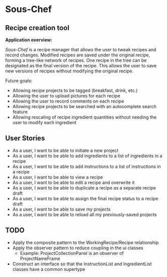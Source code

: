 # Sous-Chef
## Recipe creation tool

**Application overview:**

*Sous-Chef* is a recipe manager that allows the user to tweak recipes and record changes. Modified recipes 
are saved under the original recipe, forming a tree-like network of recipes. One recipe in the tree can be designated
as the final version of the recipe. This allows the user to save new versions of recipes without modifying the original recipe.

Future goals:
- Allowing recipe projects to be tagged (breakfast, drink, etc.)
- Allowing the user to upload pictures for each recipe
- Allowing the user to record comments on each recipe
- Allowing recipe projects to be searched with an autocomplete search feature
- Allowing rescaling of recipe ingredient quantities without needing the user to modify each ingredient

## User Stories
- As a user, I want to be able to initiate a new project
- As a user, I want to be able to add ingredients to a list of ingredients in a recipe
- As a user, I want to be able to add instructions to a list of instructions in a recipe
- As a user, I want to be able to view a recipe
- As a user, I want to be able to edit a recipe and overwrite it
- As a user, I want to be able to duplicate a recipe as a separate recipe draft
- As a user, I want to be able to assign the final recipe status to a recipe draft
- As a user, I want to be able to save my projects
- As a user, I want to be able to reload all my previously-saved projects

## TODO
- Apply the composite pattern to the WorkingRecipe/Recipe relationship
- Apply the observer pattern to reduce coupling in the ui classes
  - Example: ProjectCollectionPanel is an observer of ProjectNameFrame
- Construct an interface so that the InstructionList and IngredientList classes have a common supertype
